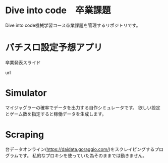 # Dive into code　卒業課題


Dive into code機械学習コース卒業課題を管理するリポジトリです。



# パチスロ設定予想アプリ

卒業発表スライド

url

# Simulator

マイジャグラーの確率でデータを出力する自作シミュレータです。
欲しい設定とゲーム数を指定すると稼働データを生成します。


# Scraping

台データオンライン(https://daidata.goraggio.com/)をスクレイピングするプログラムです。
私的なプロキシを使っていた為そのままでは動きません。
